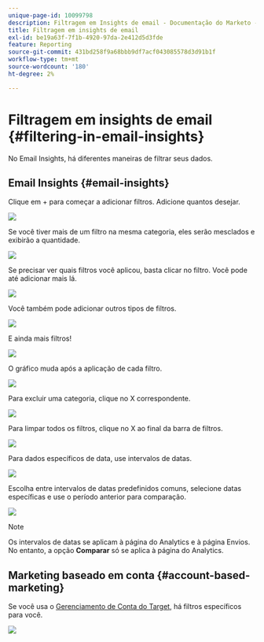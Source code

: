 ```yaml
---
unique-page-id: 10099798
description: Filtragem em Insights de email - Documentação do Marketo - Documentação do produto
title: Filtragem em insights de email
exl-id: be19a63f-7f1b-4920-97da-2e412d5d3fde
feature: Reporting
source-git-commit: 431bd258f9a68bbb9df7acf043085578d3d91b1f
workflow-type: tm+mt
source-wordcount: '180'
ht-degree: 2%

---
```


# Filtragem em insights de email {#filtering-in-email-insights}

No Email Insights, há diferentes maneiras de filtrar seus dados.

## Email Insights {#email-insights}

Clique em + para começar a adicionar filtros. Adicione quantos desejar.

![](assets/one-2.png)

Se você tiver mais de um filtro na mesma categoria, eles serão mesclados e exibirão a quantidade.

![](assets/state.png)

Se precisar ver quais filtros você aplicou, basta clicar no filtro. Você pode até adicionar mais lá.

![](assets/states.png)

Você também pode adicionar outros tipos de filtros.

![](assets/os.png)

E ainda mais filtros!

![](assets/more-filters.png)

O gráfico muda após a aplicação de cada filtro.

![](assets/filtered-chart.png)

Para excluir uma categoria, clique no X correspondente.

![](assets/filter1.png)

Para limpar todos os filtros, clique no X ao final da barra de filtros.

![](assets/filter2.png)

Para dados específicos de data, use intervalos de datas.

![](assets/date-click.png)

Escolha entre intervalos de datas predefinidos comuns, selecione datas específicas e use o período anterior para comparação.

![](assets/date-range.png)

>[!NOTE]
>
>Os intervalos de datas se aplicam à página do Analytics e à página Envios. No entanto, a opção **Comparar** só se aplica à página do Analytics.

## Marketing baseado em conta {#account-based-marketing}

Se você usa o [Gerenciamento de Conta do Target](https://docs.marketo.com/display/DOCS/Account+Based+Marketing+Overview), há filtros específicos para você.

![](assets/abm.png)
